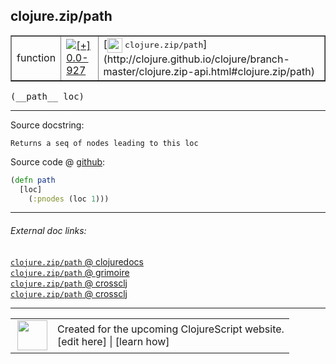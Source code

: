 ## clojure.zip/path



 <table border="1">
<tr>
<td>function</td>
<td><a href="https://github.com/cljsinfo/cljs-api-docs/tree/0.0-927"><img valign="middle" alt="[+] 0.0-927" title="Added in 0.0-927" src="https://img.shields.io/badge/+-0.0--927-lightgrey.svg"></a> </td>
<td>
[<img height="24px" valign="middle" src="http://i.imgur.com/1GjPKvB.png"> <samp>clojure.zip/path</samp>](http://clojure.github.io/clojure/branch-master/clojure.zip-api.html#clojure.zip/path)
</td>
</tr>
</table>


 <samp>
(__path__ loc)<br>
</samp>

---





Source docstring:

```
Returns a seq of nodes leading to this loc
```


Source code @ [github](https://github.com/clojure/clojurescript/blob/r3115/src/cljs/clojure/zip.cljs#L82-L85):

```clj
(defn path
  [loc]
    (:pnodes (loc 1)))
```

<!--
Repo - tag - source tree - lines:

 <pre>
clojurescript @ r3115
└── src
    └── cljs
        └── clojure
            └── <ins>[zip.cljs:82-85](https://github.com/clojure/clojurescript/blob/r3115/src/cljs/clojure/zip.cljs#L82-L85)</ins>
</pre>

-->

---



###### External doc links:

[`clojure.zip/path` @ clojuredocs](http://clojuredocs.org/clojure.zip/path)<br>
[`clojure.zip/path` @ grimoire](http://conj.io/store/v1/org.clojure/clojure/1.7.0-beta3/clj/clojure.zip/path/)<br>
[`clojure.zip/path` @ crossclj](http://crossclj.info/fun/clojure.zip/path.html)<br>
[`clojure.zip/path` @ crossclj](http://crossclj.info/fun/clojure.zip.cljs/path.html)<br>

---

 <table>
<tr><td>
<img valign="middle" align="right" width="48px" src="http://i.imgur.com/Hi20huC.png">
</td><td>
Created for the upcoming ClojureScript website.<br>
[edit here] | [learn how]
</td></tr></table>

[edit here]:https://github.com/cljsinfo/cljs-api-docs/blob/master/cljsdoc/clojure.zip/path.cljsdoc
[learn how]:https://github.com/cljsinfo/cljs-api-docs/wiki/cljsdoc-files

<!--

This information was too distracting to show to readers, but I'll leave it
commented here since it is helpful to:

- pretty-print the data used to generate this document
- and show how to retrieve that data



The API data for this symbol:

```clj
{:ns "clojure.zip",
 :name "path",
 :signature ["[loc]"],
 :history [["+" "0.0-927"]],
 :type "function",
 :full-name-encode "clojure.zip/path",
 :source {:code "(defn path\n  [loc]\n    (:pnodes (loc 1)))",
          :title "Source code",
          :repo "clojurescript",
          :tag "r3115",
          :filename "src/cljs/clojure/zip.cljs",
          :lines [82 85]},
 :full-name "clojure.zip/path",
 :clj-symbol "clojure.zip/path",
 :docstring "Returns a seq of nodes leading to this loc"}

```

Retrieve the API data for this symbol:

```clj
;; from Clojure REPL
(require '[clojure.edn :as edn])
(-> (slurp "https://raw.githubusercontent.com/cljsinfo/cljs-api-docs/catalog/cljs-api.edn")
    (edn/read-string)
    (get-in [:symbols "clojure.zip/path"]))
```

-->
